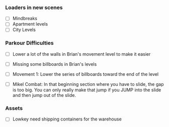 
### Loaders in new scenes
- [ ] Mindbreaks
- [ ] Apartment levels
- [ ] City Levels

### Parkour Difficulties
- [ ] Lower a lot of the walls in Brian's movement level to make it easier
- [ ] Missing some billboards in Brian's levels

- [ ] Movement 1: Lower the series of billboards toward the end of the level
- [ ] Mikel Combat: In that beginning section where you have to slide, the gap is too big. You can only really make that jump if you JUMP into the slide and then jump out of the slide. 

### Assets
- [ ] Lowkey need shipping containers for the warehouse